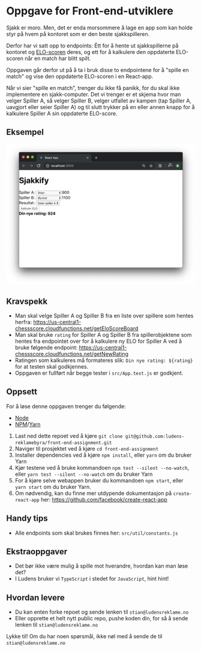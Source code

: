 # Oppgave for Front-end-utviklere

Sjakk er moro. Men, det er enda morsommere å lage en app som kan holde styr på hvem på kontoret som er den beste sjakkspilleren.

Derfor har vi satt opp to endpoints: Étt for å hente ut sjakkspillerne på kontoret og [ELO-scoren](https://en.wikipedia.org/wiki/Elo_rating_system) deres, og ett for å kalkulere den oppdaterte ELO-scoren når en match har blitt spilt.

Oppgaven går derfor ut på å ta i bruk disse to endpointene for å "spille en match" og vise den oppdaterte ELO-scoren i en React-app.

Når vi sier "spille en match", trenger du ikke få panikk, for du skal ikke implementere en sjakk-computer. Det vi trenger er et skjema hvor man velger Spiller A, så velger Spiller B, velger utfallet av kampen (tap Spiller A, uavgjort eller seier Spiller A) og til slutt trykker på en eller annen knapp for å kalkulere Spiller A sin oppdaterte ELO-score.

## Eksempel

![Eksempel](example.png)

## Kravspekk

- Man skal velge Spiller A og Spiller B fra en liste over spillere som hentes herfra: https://us-central1-chessscore.cloudfunctions.net/getEloScoreBoard
- Man skal bruke `rating` for Spiller A og Spiller B fra spillerobjektene som hentes fra endpointet over for å kalkulere ny ELO for Spiller A ved å bruke følgende endpoint: https://us-central1-chessscore.cloudfunctions.net/getNewRating
- Ratingen som kalkuleres må formateres slik: `Din nye rating: ${rating}` for at testen skal godkjennes.
- Oppgaven er fullført når begge tester i `src/App.test.js` er godkjent.

## Oppsett

For å løse denne oppgaven trenger du følgende:

- [Node](https://nodejs.org/en/)
- [NPM](https://docs.npmjs.com/getting-started/)/[Yarn](https://yarnpkg.com/en/docs/getting-started)

1. Last ned dette repoet ved å kjøre `git clone git@github.com:ludens-reklamebyra/front-end-assignment.git`
2. Naviger til prosjektet ved å kjøre `cd front-end-assignment`
3. Installer dependencies ved å kjøre `npm install`, eller `yarn` om du bruker Yarn
4. Kjør testene ved å bruke kommandoen `npm test --silent --no-watch`, eller `yarn test --silent --no-watch` om du bruker Yarn
5. For å kjøre selve webappen bruker du kommandoen `npm start`, eller `yarn start` om du bruker Yarn.
6. Om nødvendig, kan du finne mer utdypende dokumentasjon på `create-react-app` her: https://github.com/facebook/create-react-app

## Handy tips

- Alle endpoints som skal brukes finnes her: `src/util/constants.js`

## Ekstraoppgaver

- Det bør ikke være mulig å spille mot hverandre, hvordan kan man løse det?
- I Ludens bruker vi `TypeScript` i stedet for `JavaScript`, hint hint!

## Hvordan levere

- Du kan enten forke repoet og sende lenken til `stian@ludensreklame.no`
- Eller opprette et helt nytt public repo, pushe koden din, for så å sende lenken til `stian@ludensreklame.no`

Lykke til! Om du har noen spørsmål, ikke nøl med å sende de til `stian@ludensreklame.no`
